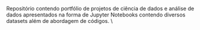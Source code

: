 Repositório contendo portfólio de projetos de ciência de dados e análise de dados apresentados na forma de Jupyter Notebooks contendo diversos datasets além de abordagem de códigos.
\
